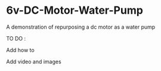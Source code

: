 # 6v-DC-Motor-Water-Pump
A demonstration of repurposing a dc motor as a water pump

TO DO :

Add how to

Add video and images
